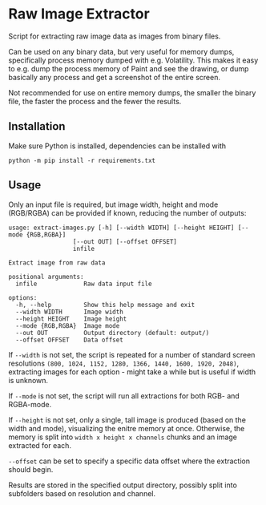 # Raw Image Extractor

Script for extracting raw image data as images from binary files.

Can be used on any binary data, but very useful for memory dumps, specifically process memory dumped with e.g. Volatility.
This makes it easy to e.g. dump the process memory of Paint and see the drawing,
or dump basically any process and get a screenshot of the entire screen.

Not recommended for use on entire memory dumps, the smaller the binary file, the faster the process and the fewer the results.

## Installation

Make sure Python is installed, dependencies can be installed with

```
python -m pip install -r requirements.txt
```

## Usage

Only an input file is required, but image width, height and mode (RGB/RGBA) can be provided if known, reducing the number of outputs:

```
usage: extract-images.py [-h] [--width WIDTH] [--height HEIGHT] [--mode {RGB,RGBA}]
                  [--out OUT] [--offset OFFSET]
                  infile

Extract image from raw data

positional arguments:
  infile             Raw data input file

options:
  -h, --help         Show this help message and exit
  --width WIDTH      Image width
  --height HEIGHT    Image height
  --mode {RGB,RGBA}  Image mode
  --out OUT          Output directory (default: output/)
  --offset OFFSET    Data offset
```

If `--width` is not set, the script is repeated for a number of standard screen resolutions `(800, 1024, 1152, 1280, 1366, 1440, 1600, 1920, 2048)`,
extracting images for each option - might take a while but is useful if width is unknown.

If `--mode` is not set, the script will run all extractions for both RGB- and RGBA-mode.

If `--height` is not set, only a single, tall image is produced (based on the width and mode), visualizing the enitre memory at once.
Otherwise, the memory is split into `width x height x channels` chunks and an image extracted for each.

`--offset` can be set to specify a specific data offset where the extraction should begin.

Results are stored in the specified output directory, possibly split into subfolders based on resolution and channel.
